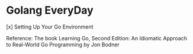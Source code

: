 # Golang EveryDay

[x]  Setting Up Your Go Environment 

Reference: The book Learning Go, Second Edition: An Idiomatic Approach to Real-World Go Programming by Jon Bodner 